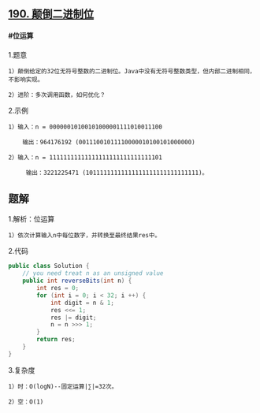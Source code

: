 ## [190. 颠倒二进制位](https://leetcode.cn/problems/reverse-bits/description/)

#### #位运算
1.题意

    1）颠倒给定的32位无符号整数的二进制位。Java中没有无符号整数类型，但内部二进制相同，不影响实现。

    2）进阶：多次调用函数，如何优化？

2.示例

    1）输入：n = 00000010100101000001111010011100

        输出：964176192 (00111001011110000010100101000000)

    2）输入：n = 11111111111111111111111111111101

         输出：3221225471 (10111111111111111111111111111111)。
## 题解
1.解析：位运算

    1）依次计算输入n中每位数字，并转换至最终结果res中。

2.代码
```java
public class Solution {
    // you need treat n as an unsigned value
    public int reverseBits(int n) {
        int res = 0;
        for (int i = 0; i < 32; i ++) {
            int digit = n & 1;
            res <<= 1;
            res |= digit;
            n = n >>> 1;
        }
        return res;
    }
}
```

3.复杂度

    1）时：O(logN)--固定运算|∑|=32次。

    2）空：O(1)